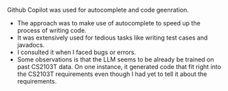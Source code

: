 Github Copilot was used for autocomplete and code geenration.
- The approach was to make use of autocomplete to speed up the process of writing code.
- It was extensively used for tedious tasks like writing test cases and javadocs.
- I consulted it when I faced bugs or errors.
- Some observations is that the LLM seems to be already be trained on past CS2103T data. On one instance, it generated code that fit right into the CS2103T requirements even though I had yet to tell it about the requirements.

